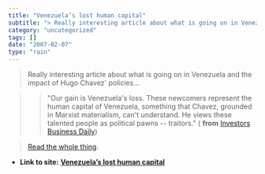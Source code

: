 ```yaml
---
title: "Venezuela’s lost human capital"
subtitle: "> Really interesting article about what is going on in Venezuela and the"
category: "uncategorized"
tags: []
date: "2007-02-07"
type: "rain"
---
```

>
> Really interesting article about what is going on in Venezuela and the
> impact of Hugo Chavez' policies…
>

>> "Our gain is Venezuela's loss. These newcomers represent the human capital
of Venezuela, something that Chavez, grounded in Marxist materialism, can't
understand. He views these talented people as political pawns -- traitors." (
**from** [Investors Business
Daily](<http://www.investors.com/editorial/editorialcontent.asp?secid=1501&status=article&id=254621701430577&view=1>))

>
> [Read the whole
> thing](<http://www.investors.com/editorial/editorialcontent.asp?secid=1501&status=article&id=254621701430577&view=1>).


* **Link to site:** **[Venezuela’s lost human capital](None)**